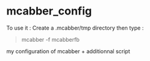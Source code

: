 mcabber_config
==============

To use it :
Create a .mcabber/tmp directory
then type : 
> mcabber -f mcabberfb

my configuration of mcabber + additionnal script
